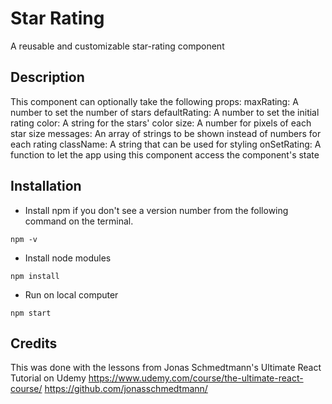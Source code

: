 # Star Rating

A reusable and customizable star-rating component

## Description

This component can optionally take the following props:
maxRating: A number to set the number of stars
defaultRating: A number to set the initial rating
color: A string for the stars' color
size: A number for pixels of each star size
messages: An array of strings to be shown instead of numbers for each rating
className: A string that can be used for styling
onSetRating: A function to let the app using this component access the component's state

## Installation

- Install npm if you don't see a version number from the following command on the terminal.

```
npm -v
```

- Install node modules

```
npm install
```

- Run on local computer

```
npm start
```

## Credits

This was done with the lessons from Jonas Schmedtmann's Ultimate React Tutorial on Udemy
https://www.udemy.com/course/the-ultimate-react-course/
https://github.com/jonasschmedtmann/
